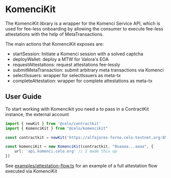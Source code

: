 # KomenciKit

The KomenciKit library is a wrapper for the Komenci Service API, which is used for fee-less onboarding by allowing 
the consumer to execute fee-less attestations with the help of MetaTransactions.

The main actions that KomenciKit exposes are:
- startSession: Initiate a Komenci session with a solved captcha
- deployWallet: deploy a MTW for Valora's EOA
- requestAttestations: request attestations fee-lessly 
- submitMetaTransaction: submit arbitrary meta transactions via Komenci
- selectIssuers: wrapper for selectIssuers as meta-tx
- completeAttestation: wrapper for complete attestations as meta-tx

## User Guide

To start working with Komencikit you need a to pass in a ContractKit instance, the external account 

```ts
import { newKit } from '@celo/contractkit'
import { KomenciKit } from "@celo/komencikit"

const contractkit = newKit('https://alfajores-forno.celo-testnet.org:8545')

const komenciKit = new KomenciKit(contractkit, "0xaaaa...aaaa", {
    url: 'api.komenci.celo.org' // I made this up
})
```

See [examples/attestation-flow.ts](./examples/attestation-flow.ts) for an example of a full attestation flow executed via KomenciKit
